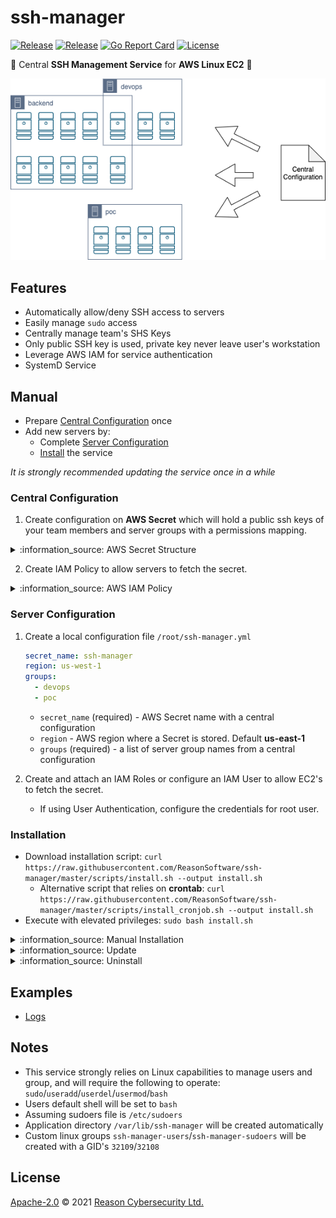 # ssh-manager

[![Release](https://img.shields.io/github/v/release/ReasonSoftware/ssh-manager)](https://github.com/ReasonSoftware/ssh-manager/releases/latest)
[![Release](https://github.com/ReasonSoftware/ssh-manager/workflows/release/badge.svg)](https://github.com/ReasonSoftware/ssh-manager/actions)
[![Go Report Card](https://goreportcard.com/badge/github.com/ReasonSoftware/ssh-manager)](https://goreportcard.com/report/github.com/ReasonSoftware/ssh-manager)
[![License](https://img.shields.io/github/license/ReasonSoftware/ssh-manager)](LICENSE.md)

:closed_lock_with_key: Central **SSH Management Service** for **AWS Linux EC2** :vertical_traffic_light:

![PIC](docs/pics/design.png)

## Features

- Automatically allow/deny SSH access to servers
- Easily manage `sudo` access
- Centrally manage team's SHS Keys
- Only public SSH key is used, private key never leave user's workstation
- Leverage AWS IAM for service authentication
- SystemD Service

## Manual

- Prepare [Central Configuration](#central-configuration) once
- Add new servers by:
  - Complete [Server Configuration](#server-configuration)
  - [Install](#installation) the service

*It is strongly recommended updating the service once in a while*

### Central Configuration

1. Create configuration on **AWS Secret** which will hold a public ssh keys of your team members and server groups with a permissions mapping.

<details><summary>:information_source: AWS Secret Structure</summary>

```json
{
    "users": {
        "user.1": "ssh-rsa AAA...",
        "user.2": "ssh-rsa AAA...",
        "user.3": "ssh-rsa AAA...",
        "user.4": "ssh-rsa AAA...",
        "user.5": "ssh-rsa AAA...",
        "user.6": "ssh-rsa AAA..."
    },
    "server_groups": {
        "backend": {
            "sudoers": [
                "user.2"
            ],
            "users": [
                "user.1",
                "user.4",
                "user.5"
            ]
        },
        "poc": {
            "sudoers": [
                "user.1",
                "user.2",
                "user.4"
            ],
            "users": [
                "user.6"
            ]
        },
        "devops": {
            "sudoers": [
                "user.2"
            ],
            "users": [
                "user.3",
                "user.5"
            ]
        }
    }
}
```

</details>

2. Create IAM Policy to allow servers to fetch the secret.

<details><summary>:information_source: AWS IAM Policy</summary>

```json
{
    "Version": "2012-10-17",
    "Statement": [
        {
            "Effect": "Allow",
            "Action": "secretsmanager:GetSecretValue",
            "Resource": "arn:aws:secretsmanager:*:*:secret:<secret-name>"
        }
    ]
}
```

</details>

### Server Configuration

1. Create a local configuration file `/root/ssh-manager.yml`

    ```yaml
    secret_name: ssh-manager
    region: us-west-1
    groups:
      - devops
      - poc
    ```

    - `secret_name` (required) - AWS Secret name with a central configuration
    - `region` - AWS region where a Secret is stored. Default **us-east-1**
    - `groups` (required) - a list of server group names from a central configuration

2. Create and attach an IAM Roles or configure an IAM User to allow EC2's to fetch the secret.
    - If using User Authentication, configure the credentials for root user.

### Installation

- Download installation script: `curl https://raw.githubusercontent.com/ReasonSoftware/ssh-manager/master/scripts/install.sh --output install.sh`
    - Alternative script that relies on **crontab**: `curl https://raw.githubusercontent.com/ReasonSoftware/ssh-manager/master/scripts/install_cronjob.sh --output install.sh`
- Execute with elevated privileges: `sudo bash install.sh`

<details><summary>:information_source: Manual Installation</summary>

- Create an application directory: `mkdir -p /var/lib/ssh-manager`
- Download latest [release](https://github.com/ReasonSoftware/ssh-manager/releases/latest) unzip to `/var/lib/ssh-manager`
- Create **systemd** service under `/etc/systemd/system/ssh-manager.service` with the following content:

    ```
    [Unit]
    Description=Central SSH Management Service for AWS Linux EC2
    Wants=network-online.target
    After=network-online.target
    
    [Service]
    Type=oneshot
    ExecStart=/var/lib/ssh-manager/ssh-manager
    StandardOutput=journal
    User=root
    
    [Install]
    WantedBy=multi-user.target
    ```

- Create **systemd** timer under `/etc/systemd/system/ssh-manager.timer` with the following content:

    ```
    [Unit]
    Description=Timer for Central SSH Management Service
    Wants=network-online.target
    After=network-online.target

    [Timer]
    Unit=ssh-manager.service
    OnBootSec=10min
    OnUnitInactiveSec=60min
    Persistent=true

    [Install]
    WantedBy=multi-user.target
    ```

- Reload **systemd** configuration: `systemctl daemon-reload`
- Enable **ssh-manager** service: `systemctl enable ssh-manager.service`
- Enable and start **ssh-manager** timer: `systemctl enable --now ssh-manager.timer`

</details>

<details><summary>:information_source: Update</summary>

- Download latest [release](https://github.com/ReasonSoftware/ssh-manager/releases/latest) and replace `/var/lib/ssh-manager/ssh-manager` file

</details>

<details><summary>:information_source: Uninstall</summary>

Decide what are you going to do with the users and either delete them (`userdel -r <username>`) or change their primary group to some other group (`usermod -G <groupname> <username>`)

- Delete systemd service and timer:

    ```shell
    systemctl stop ssh-manager.service
    systemctl stop ssh-manager.timer
    rm -f /etc/systemd/system/ssh-manager.*
    ```

- Delete application groups:

    ```shell
    groupdel ssh-manager-users
    groupdel ssh-manager-sudoers
    ```

- Remove `%ssh-manager-sudoers ALL=(ALL) NOPASSWD: ALL` entry from `/etc/sudoers` file
- Delete app directory `rm -rf /var/lib/ssh-manager`
- Delete local configuration file `rm -f /root/ssh-manager.yml`

</details>

## Examples

- [Logs](docs/LOGS.md)

## Notes

- This service strongly relies on Linux capabilities to manage users and group, and will require the following to operate: `sudo`/`useradd`/`userdel`/`usermod`/`bash`
- Users default shell will be set to `bash`
- Assuming sudoers file is `/etc/sudoers`
- Application directory `/var/lib/ssh-manager` will be created automatically
- Custom linux groups `ssh-manager-users`/`ssh-manager-sudoers` will be created with a GID's `32109`/`32108`

## License

[Apache-2.0](LICENSE.md) © 2021 [Reason Cybersecurity Ltd.](https://www.reasonsecurity.com/)
